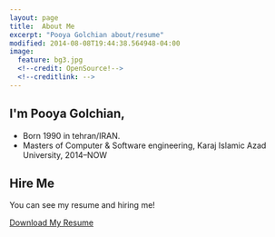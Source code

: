 ```yaml
---
layout: page
title:  About Me
excerpt: "Pooya Golchian about/resume"
modified: 2014-08-08T19:44:38.564948-04:00
image:
  feature: bg3.jpg
  <!--credit: OpenSource!-->
  <!--creditlink: -->
---
```

## I'm Pooya Golchian,

* Born 1990 in tehran/IRAN.
* Masters of Computer & Software engineering, Karaj Islamic Azad University, 2014–NOW


## Hire Me
You can see my resume and hiring me!


<a markdown="0" href="{{ site.url }}/files/pooya-golchian-cv.pdf" class="btn">Download My Resume</a>

[^1]: Example: *domain.com/category-name/post-title*
